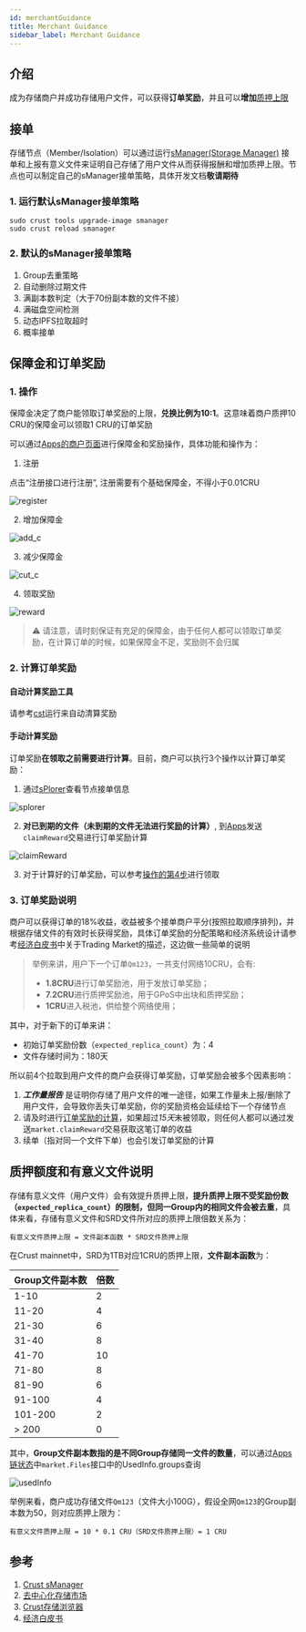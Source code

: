 ```yaml
---
id: merchantGuidance
title: Merchant Guidance
sidebar_label: Merchant Guidance
---
```


## 介绍

成为存储商户并成功存储用户文件，可以获得**订单奖励**，并且可以**增加**[质押上限](validator.md#质押奖励)

## 接单

存储节点（Member/Isolation）可以通过运行[sManager(Storage Manager)](https://github.com/crustio/crust-smanager) 接单和上报有意义文件来证明自己存储了用户文件从而获得报酬和增加质押上限。节点也可以制定自己的sManager接单策略，具体开发文档**敬请期待**

### 1. 运行默认sManager接单策略

```shell
sudo crust tools upgrade-image smanager
sudo crust reload smanager 
```

### 2. 默认的sManager接单策略

1. Group去重策略
2. 自动删除过期文件
3. 满副本数判定（大于70份副本数的文件不接）
4. 满磁盘空间检测
5. 动态IPFS拉取超时
6. 概率接单

## 保障金和订单奖励

### 1. 操作

保障金决定了商户能领取订单奖励的上限，**兑换比例为10:1**。这意味着商户质押10 CRU的保障金可以领取1 CRU的订单奖励

可以通过[Apps的商户页面](https://apps.crust.network/?rpc=wss%3A%2F%2Fapi.crust.network%2F#/market)进行保障金和奖励操作，具体功能和操作为：

1. 注册

点击“注册接口进行注册”, 注册需要有个基础保障金，不得小于0.01CRU

![register](assets/merchant/register.png)

2. 增加保障金

![add_c](assets/merchant/add_c.png)

3. 减少保障金

![cut_c](assets/merchant/cut_c.png)

4. 领取奖励

![reward](assets/merchant/reward.png)

> ⚠️ 请注意，请时刻保证有充足的保障金，由于任何人都可以领取订单奖励，在计算订单的时候，如果保障金不足，奖励则不会归属

### 2. 计算订单奖励

#### 自动计算奖励工具

请参考[cst](https://www.npmjs.com/package/crust-storage-tool)运行来自动清算奖励

#### 手动计算奖励

订单奖励**在领取之前需要进行计算**。目前，商户可以执行3个操作以计算订单奖励：

1. 通过[sPlorer](https://splorer.crust.network/home/mr)查看节点接单信息

![splorer](assets/merchant/splorer.png)

2. **对已到期的文件（未到期的文件无法进行奖励的计算）**, 到[Apps](https://apps.crust.network/?rpc=wss%3A%2F%2Fapi.crust.network%2F#/extrinsics)发送`claimReward`交易进行订单奖励计算

![claimReward](assets/merchant/calculate.png)

3. 对于计算好的订单奖励，可以参考[操作的第4步](#1-操作)进行领取

### 3. 订单奖励说明

商户可以获得订单的18%收益，收益被多个接单商户平分(按照拉取顺序排列)，并根据存储文件的有效时长获得奖励，具体订单奖励的分配策略和经济系统设计请参考[经济白皮书](https://crust.network/download/ecowhitepaper_en.pdf)中关于Trading Market的描述，这边做一些简单的说明

> 举例来讲，用户下一个订单`Qm123`，一共支付网络10CRU，会有:
>
> - **1.8CRU**进行订单奖励池，用于发放订单奖励；
> - **7.2CRU**进行质押奖励池，用于GPoS中出块和质押奖励；
> - **1CRU**进入税池，供给整个网络使用；

其中，对于新下的订单来讲：

- 初始订单奖励份数（`expected_replica_count`）为：4
- 文件存储时间为：180天

所以前4个拉取到用户文件的商户会获得订单奖励，订单奖励会被多个因素影响：

1. ***工作量报告*** 是证明你存储了用户文件的唯一途径，如果工作量未上报/删除了用户文件，会导致你丢失订单奖励，你的奖励资格会延续给下一个存储节点
2. 请及时进行[订单奖励的计算](#2-计算订单奖励)，如果超过*15天*未被领取，则任何人都可以通过发送`market.claimReward`交易获取这笔订单的收益
3. 续单（指对同一个文件下单）也会引发订单奖励的计算

## 质押额度和有意义文件说明

存储有意义文件（用户文件）会有效提升质押上限，**提升质押上限不受奖励份数（`expected_replica_count`）的限制，但同一Group内的相同文件会被去重**，具体来看，存储有意义文件和SRD文件所对应的质押上限倍数关系为：

```shell
有意义文件质押上限 = 文件副本函数 * SRD文件质押上限
```

在Crust mainnet中，SRD为1TB对应1CRU的质押上限，**文件副本函数**为：

| Group文件副本数 | 倍数 |
|-----------------|------|
| 1-10            | 2    |
| 11-20           | 4    |
| 21-30           | 6    |
| 31-40           | 8    |
| 41-70           | 10    |
| 71-80           | 8    |
| 81-90           | 6    |
| 91-100          | 4    |
| 101-200         | 2    |
| > 200           | 0    |

其中，**Group文件副本数指的是不同Group存储同一文件的数量**，可以通过[Apps链状态](https://apps.crust.network/?rpc=wss%3A%2F%2Fapi.crust.network%2F#/chainstate)中`market.Files`接口中的UsedInfo.groups查询

![usedInfo](assets/merchant/usedinfo.png)

举例来看，商户成功存储文件`Qm123`（文件大小100G），假设全网`Qm123`的Group副本数为50，则对应质押上限为：

```shell
有意义文件质押上限 = 10 * 0.1 CRU（SRD文件质押上限）= 1 CRU
```

## 参考

1. [Crust sManager](https://github.com/crustio/crust-smanager)
2. [去中心化存储市场](DSM.md)
3. [Crust存储浏览器](crust-storage-explorer.md)
4. [经济白皮书](https://crust.network/download/ecowhitepaper_en.pdf)
